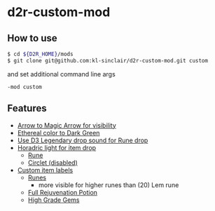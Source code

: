 # d2r-custom-mod

## How to use

```sh
$ cd ${D2R_HOME}/mods
$ git clone git@github.com:kl-sinclair/d2r-custom-mod.git custom
```

and set additional command line args

```
-mod custom
```

## Features

- [Arrow to Magic Arrow for visibility](./custom.mpq/data/hd/missiles/arrow.json)
- [Ethereal color to Dark Green](./custom.mpq/data/global/ui/layouts/_profilehd.json#L304)
- [Use D3 Legendary drop sound for Rune drop](./custom.mpq/data/hd/global/sfx/item/item_rune_hd.flac)
- [Horadric light for item drop](./custom.mpq/data/hd/items/)
    - [Rune](./custom.mpq/data/hd/items/misc/rune/)
    - [Circlet (disabled)](./custom.mpq/data/hd/items/armor/_circlet/)
- [Custom item labels](./custom.mpq/data/local/lng/strings/)
    - [Runes](./custom.mpq/data/local/lng/strings/item-runes.json)
        - more visible for higher runes than (20) Lem rune
    - [Full Rejuvenation Potion](./custom.mpq/data/local/lng/strings/item-names.json)
    - [High Grade Gems](./custom.mpq/data/local/lng/strings/item-names.json)

